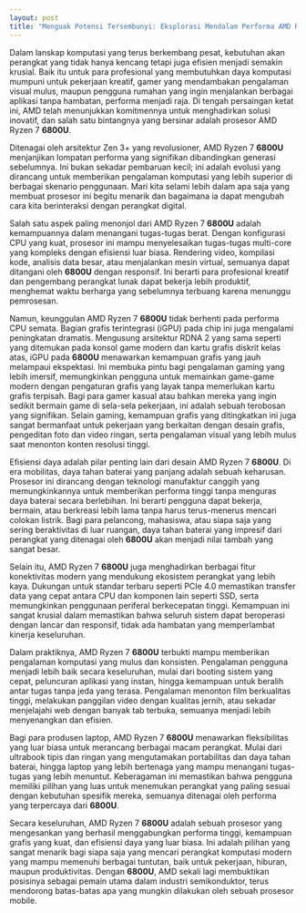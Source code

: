 ```yaml
---
layout: post
title: "Menguak Potensi Tersembunyi: Eksplorasi Mendalam Performa AMD Ryzen 7 6800U"
---
```


Dalam lanskap komputasi yang terus berkembang pesat, kebutuhan akan perangkat yang tidak hanya kencang tetapi juga efisien menjadi semakin krusial. Baik itu untuk para profesional yang membutuhkan daya komputasi mumpuni untuk pekerjaan kreatif, gamer yang mendambakan pengalaman visual mulus, maupun pengguna rumahan yang ingin menjalankan berbagai aplikasi tanpa hambatan, performa menjadi raja. Di tengah persaingan ketat ini, AMD telah menunjukkan komitmennya untuk menghadirkan solusi inovatif, dan salah satu bintangnya yang bersinar adalah prosesor AMD Ryzen 7 **6800U**.

Ditenagai oleh arsitektur Zen 3+ yang revolusioner, AMD Ryzen 7 **6800U** menjanjikan lompatan performa yang signifikan dibandingkan generasi sebelumnya. Ini bukan sekadar pembaruan kecil; ini adalah evolusi yang dirancang untuk memberikan pengalaman komputasi yang lebih superior di berbagai skenario penggunaan. Mari kita selami lebih dalam apa saja yang membuat prosesor ini begitu menarik dan bagaimana ia dapat mengubah cara kita berinteraksi dengan perangkat digital.

Salah satu aspek paling menonjol dari AMD Ryzen 7 **6800U** adalah kemampuannya dalam menangani tugas-tugas berat. Dengan konfigurasi CPU yang kuat, prosesor ini mampu menyelesaikan tugas-tugas multi-core yang kompleks dengan efisiensi luar biasa. Rendering video, kompilasi kode, analisis data besar, atau menjalankan mesin virtual, semuanya dapat ditangani oleh **6800U** dengan responsif. Ini berarti para profesional kreatif dan pengembang perangkat lunak dapat bekerja lebih produktif, menghemat waktu berharga yang sebelumnya terbuang karena menunggu pemrosesan.

Namun, keunggulan AMD Ryzen 7 **6800U** tidak berhenti pada performa CPU semata. Bagian grafis terintegrasi (iGPU) pada chip ini juga mengalami peningkatan dramatis. Mengusung arsitektur RDNA 2 yang sama seperti yang ditemukan pada konsol game modern dan kartu grafis diskrit kelas atas, iGPU pada **6800U** menawarkan kemampuan grafis yang jauh melampaui ekspektasi. Ini membuka pintu bagi pengalaman gaming yang lebih imersif, memungkinkan pengguna untuk memainkan game-game modern dengan pengaturan grafis yang layak tanpa memerlukan kartu grafis terpisah. Bagi para gamer kasual atau bahkan mereka yang ingin sedikit bermain game di sela-sela pekerjaan, ini adalah sebuah terobosan yang signifikan. Selain gaming, kemampuan grafis yang ditingkatkan ini juga sangat bermanfaat untuk pekerjaan yang berkaitan dengan desain grafis, pengeditan foto dan video ringan, serta pengalaman visual yang lebih mulus saat menonton konten resolusi tinggi.

Efisiensi daya adalah pilar penting lain dari desain AMD Ryzen 7 **6800U**. Di era mobilitas, daya tahan baterai yang panjang adalah sebuah keharusan. Prosesor ini dirancang dengan teknologi manufaktur canggih yang memungkinkannya untuk memberikan performa tinggi tanpa menguras daya baterai secara berlebihan. Ini berarti pengguna dapat bekerja, bermain, atau berkreasi lebih lama tanpa harus terus-menerus mencari colokan listrik. Bagi para pelancong, mahasiswa, atau siapa saja yang sering beraktivitas di luar ruangan, daya tahan baterai yang impresif dari perangkat yang ditenagai oleh **6800U** akan menjadi nilai tambah yang sangat besar.

Selain itu, AMD Ryzen 7 **6800U** juga menghadirkan berbagai fitur konektivitas modern yang mendukung ekosistem perangkat yang lebih kaya. Dukungan untuk standar terbaru seperti PCIe 4.0 memastikan transfer data yang cepat antara CPU dan komponen lain seperti SSD, serta memungkinkan penggunaan periferal berkecepatan tinggi. Kemampuan ini sangat krusial dalam memastikan bahwa seluruh sistem dapat beroperasi dengan lancar dan responsif, tidak ada hambatan yang memperlambat kinerja keseluruhan.

Dalam praktiknya, AMD Ryzen 7 **6800U** terbukti mampu memberikan pengalaman komputasi yang mulus dan konsisten. Pengalaman pengguna menjadi lebih baik secara keseluruhan, mulai dari booting sistem yang cepat, peluncuran aplikasi yang instan, hingga kemampuan untuk beralih antar tugas tanpa jeda yang terasa. Pengalaman menonton film berkualitas tinggi, melakukan panggilan video dengan kualitas jernih, atau sekadar menjelajahi web dengan banyak tab terbuka, semuanya menjadi lebih menyenangkan dan efisien.

Bagi para produsen laptop, AMD Ryzen 7 **6800U** menawarkan fleksibilitas yang luar biasa untuk merancang berbagai macam perangkat. Mulai dari ultrabook tipis dan ringan yang mengutamakan portabilitas dan daya tahan baterai, hingga laptop yang lebih bertenaga yang mampu menangani tugas-tugas yang lebih menuntut. Keberagaman ini memastikan bahwa pengguna memiliki pilihan yang luas untuk menemukan perangkat yang paling sesuai dengan kebutuhan spesifik mereka, semuanya ditenagai oleh performa yang terpercaya dari **6800U**.

Secara keseluruhan, AMD Ryzen 7 **6800U** adalah sebuah prosesor yang mengesankan yang berhasil menggabungkan performa tinggi, kemampuan grafis yang kuat, dan efisiensi daya yang luar biasa. Ini adalah pilihan yang sangat menarik bagi siapa saja yang mencari perangkat komputasi modern yang mampu memenuhi berbagai tuntutan, baik untuk pekerjaan, hiburan, maupun produktivitas. Dengan **6800U**, AMD sekali lagi membuktikan posisinya sebagai pemain utama dalam industri semikonduktor, terus mendorong batas-batas apa yang mungkin dilakukan oleh sebuah prosesor mobile.
